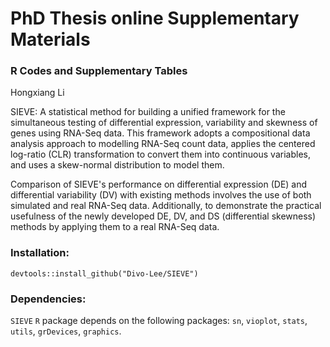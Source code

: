 # PhD Thesis online Supplementary Materials
### R Codes and Supplementary Tables

Hongxiang Li

SIEVE: A statistical method for building a unified framework for the simultaneous testing of differential expression, variability and skewness of genes using RNA-Seq data. This framework adopts a compositional data analysis approach to modelling RNA-Seq count data, applies the centered log-ratio (CLR) transformation to convert them into continuous variables, and uses a skew-normal distribution to model them. 

Comparison of SIEVE's performance on differential expression (DE) and differential variability (DV) with existing methods involves the use of both simulated and real RNA-Seq data. Additionally, to demonstrate the practical usefulness of the newly developed DE, DV, and DS (differential skewness) methods by applying them to a real RNA-Seq data.


### Installation:
 `devtools::install_github("Divo-Lee/SIEVE")`
 
 
### Dependencies:
 `SIEVE` `R` package depends on the following packages: `sn`, `vioplot`, `stats`, `utils`, `grDevices`, `graphics`.
